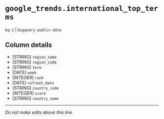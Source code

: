 # `google_trends.international_top_terms`
`bq-1` | `bigquery-public-data`

## Column details
* [STRING]    `region_name`
* [STRING]    `region_code`
* [STRING]    `term`
* [DATE]      `week`
* [INTEGER]   `rank`
* [DATE]      `refresh_date`
* [STRING]    `country_code`
* [INTEGER]   `score`
* [STRING]    `country_name`

-------------------------------------------------------------------------------
*Do not make edits above this line.*
